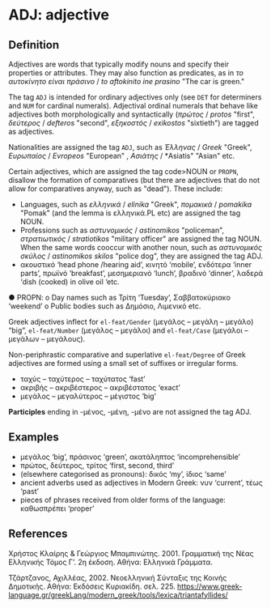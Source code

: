 # ΑDJ: adjective

## Definition

Adjectives are words that typically modify nouns and specify their properties or attributes. They may also function as predicates, as in *το αυτοκίνητο είναι πράσινο* / *to aftokinito ine prasino* "The car is green."

The tag <code>ADJ</code> is intended for ordinary adjectives only (see <code>DET</code> for determiners and <code>NUM</code> for cardinal numerals).
Αdjectival ordinal numerals that behave like adjectives both morphologically and syntactically (*πρώτος* / *protos* "first", *δεύτερος* / *defteros* "second", *εξηκοστός* / *exikostos* "sixtieth") are tagged as adjectives.

Nationalities are assigned the tag <code>ADJ</code>, such as *Έλληνας* / *Greek* "Greek", *Ευρωπαίος* / *Evropeos* "European" , *Ασιάτης* / *Asiatis" "Asian" etc.


Certain adjectives, which are assigned the tag code>NOUN</code> or <code>PROPN</code>, disallow the formation of comparatives (but there are adjectives that do not allow for comparatives anyway, such as "dead"). These include:

*	Languages, such as *ελληνικά* / *elinika* "Greek", *πομακικά* / *pomakika* "Pomak" (and the lemma is ελληνικά.PL etc) are assigned the tag NOUN.
*	Professions such as *αστυνομικός* / *astinomikos* "policeman", *στρατιωτικός* / *stratiotikos* "military officer" are assigned the tag NOUN. When the same words cooccur with another noun, such as *αστυνομικός σκύλος* / *astinomikos skilos* "police dog", they are assigned the tag ADJ.
*	ακουστικό ‘head phone /hearing aid’, κινητό ‘mobile’, ενδότερα ‘inner parts’, πρωϊνό ‘breakfast’, μεσημεριανό ‘lunch’, βραδινό ‘dinner’, λαδερά ‘dish (cooked) in olive oil ‘etc.

●	PROPN: 
  o	  Day names such as Τρίτη ‘Tuesday’, Σαββατοκύριακο ‘weekend’
  o	  Public bodies such as Δημόσιο, Λιμενικό etc. 

Greek adjectives inflect for <code>el-feat/Gender</code> (μεγάλος – μεγάλη – μεγάλο) “big”, <code>el-feat/Number</code> (μεγάλος – μεγάλοι) and <code>el-feat/Case</code> (μεγάλοι – μεγάλων – μεγάλους).

Non-periphrastic comparative and superlative <code>el-feat/Degree</code> of Greek adjectives are formed using a small set of suffixes or irregular forms.
* ταχύς – ταχύτερος – ταχύτατος ‘fast’
*	ακριβής – ακριβέστερος – ακριβέστατος ‘exact’
*	μεγάλος – μεγαλύτερος – μέγιστος ‘big’

<b>Participles</b> ending in -μένος, -μένη, -μένο are not assigned the tag ADJ.

## Examples

*	μεγάλος ‘big’, πράσινος ‘green’, ακατάληπτος ‘incomprehensible’
*	πρώτος, δεύτερος, τρίτος ‘first, second, third’
*	(elsewhere categorised as pronouns): δικός ‘my’, ίδιος ‘same’
*	ancient adverbs used as adjectives in Modern Greek: νυν ‘current’, τέως ‘past’
*	pieces of phrases received from older forms of the language: καθωσπρέπει ‘proper’

## References

Χρήστος Κλαίρης & Γεώργιος Μπαμπινώτης. 2001. Γραμματική της Νέας Ελληνικής Τόμος Γ’. 2η έκδοση. Αθήνα: Ελληνικά Γράμματα. 

Τζάρτζανος, Αχιλλέας, 2002. Νεοελληνική Σύνταξις της Κοινής Δημοτικής. Αθήνα: Εκδόσεις Κυριακίδη. σελ. 225.
https://www.greek-language.gr/greekLang/modern_greek/tools/lexica/triantafyllides/

